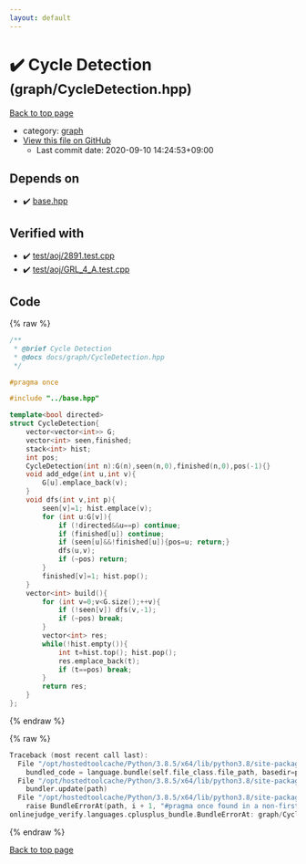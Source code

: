 ```yaml
---
layout: default
---
```


<!-- mathjax config similar to math.stackexchange -->
<script type="text/javascript" async
  src="https://cdnjs.cloudflare.com/ajax/libs/mathjax/2.7.5/MathJax.js?config=TeX-MML-AM_CHTML">
</script>
<script type="text/x-mathjax-config">
  MathJax.Hub.Config({
    TeX: { equationNumbers: { autoNumber: "AMS" }},
    tex2jax: {
      inlineMath: [ ['$','$'] ],
      processEscapes: true
    },
    "HTML-CSS": { matchFontHeight: false },
    displayAlign: "left",
    displayIndent: "2em"
  });
</script>

<script type="text/javascript" src="https://cdnjs.cloudflare.com/ajax/libs/jquery/3.4.1/jquery.min.js"></script>
<script src="https://cdn.jsdelivr.net/npm/jquery-balloon-js@1.1.2/jquery.balloon.min.js" integrity="sha256-ZEYs9VrgAeNuPvs15E39OsyOJaIkXEEt10fzxJ20+2I=" crossorigin="anonymous"></script>
<script type="text/javascript" src="../../assets/js/copy-button.js"></script>
<link rel="stylesheet" href="../../assets/css/copy-button.css" />


# :heavy_check_mark: Cycle Detection <small>(graph/CycleDetection.hpp)</small>

<a href="../../index.html">Back to top page</a>

* category: <a href="../../index.html#f8b0b924ebd7046dbfa85a856e4682c8">graph</a>
* <a href="{{ site.github.repository_url }}/blob/master/graph/CycleDetection.hpp">View this file on GitHub</a>
    - Last commit date: 2020-09-10 14:24:53+09:00




## Depends on

* :heavy_check_mark: <a href="../base.hpp.html">base.hpp</a>


## Verified with

* :heavy_check_mark: <a href="../../verify/test/aoj/2891.test.cpp.html">test/aoj/2891.test.cpp</a>
* :heavy_check_mark: <a href="../../verify/test/aoj/GRL_4_A.test.cpp.html">test/aoj/GRL_4_A.test.cpp</a>


## Code

<a id="unbundled"></a>
{% raw %}
```cpp
/**
 * @brief Cycle Detection
 * @docs docs/graph/CycleDetection.hpp
 */

#pragma once

#include "../base.hpp"

template<bool directed>
struct CycleDetection{
    vector<vector<int>> G;
    vector<int> seen,finished;
    stack<int> hist;
    int pos;
    CycleDetection(int n):G(n),seen(n,0),finished(n,0),pos(-1){}
    void add_edge(int u,int v){
        G[u].emplace_back(v);
    }
    void dfs(int v,int p){
        seen[v]=1; hist.emplace(v);
        for (int u:G[v]){
            if (!directed&&u==p) continue;
            if (finished[u]) continue;
            if (seen[u]&&!finished[u]){pos=u; return;}
            dfs(u,v);
            if (~pos) return;
        }
        finished[v]=1; hist.pop();
    }
    vector<int> build(){
        for (int v=0;v<G.size();++v){
            if (!seen[v]) dfs(v,-1);
            if (~pos) break;
        }
        vector<int> res;
        while(!hist.empty()){
            int t=hist.top(); hist.pop();
            res.emplace_back(t);
            if (t==pos) break;
        }
        return res;
    }
};
```
{% endraw %}

<a id="bundled"></a>
{% raw %}
```cpp
Traceback (most recent call last):
  File "/opt/hostedtoolcache/Python/3.8.5/x64/lib/python3.8/site-packages/onlinejudge_verify/docs.py", line 349, in write_contents
    bundled_code = language.bundle(self.file_class.file_path, basedir=pathlib.Path.cwd())
  File "/opt/hostedtoolcache/Python/3.8.5/x64/lib/python3.8/site-packages/onlinejudge_verify/languages/cplusplus.py", line 185, in bundle
    bundler.update(path)
  File "/opt/hostedtoolcache/Python/3.8.5/x64/lib/python3.8/site-packages/onlinejudge_verify/languages/cplusplus_bundle.py", line 310, in update
    raise BundleErrorAt(path, i + 1, "#pragma once found in a non-first line")
onlinejudge_verify.languages.cplusplus_bundle.BundleErrorAt: graph/CycleDetection.hpp: line 6: #pragma once found in a non-first line

```
{% endraw %}

<a href="../../index.html">Back to top page</a>

